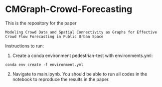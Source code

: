 # CMGraph-Crowd-Forecasting

This is the repository for the paper 
```
Modeling Crowd Data and Spatial Connectivity as Graphs for Effective Crowd Flow Forecasting in Public Urban Space
```

Instructions to run: 
1. Create a conda environment pedestrian-test with environments.yml: 
```
conda env create -f environment.yml
```
2. Navigate to main.ipynb. You should be able to run all codes in the notebook to reproduce the results in the paper. 
